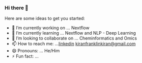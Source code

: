 ### Hi there 👋


Here are some ideas to get you started:

- 🔭 I’m currently working on ... Nextflow
- 🌱 I’m currently learning ... Nextflow and NLP - Deep Learning
- 👯 I’m looking to collaborate on ... Cheminformatics and Omics 
- 📫 How to reach me: ...[linkedin](https://www.linkedin.com/in/kiran-franklin-g-367115173) kiranfranklinkiran@gmail.com
- 😄 Pronouns: ... He/Him
- ⚡ Fun fact: ...

